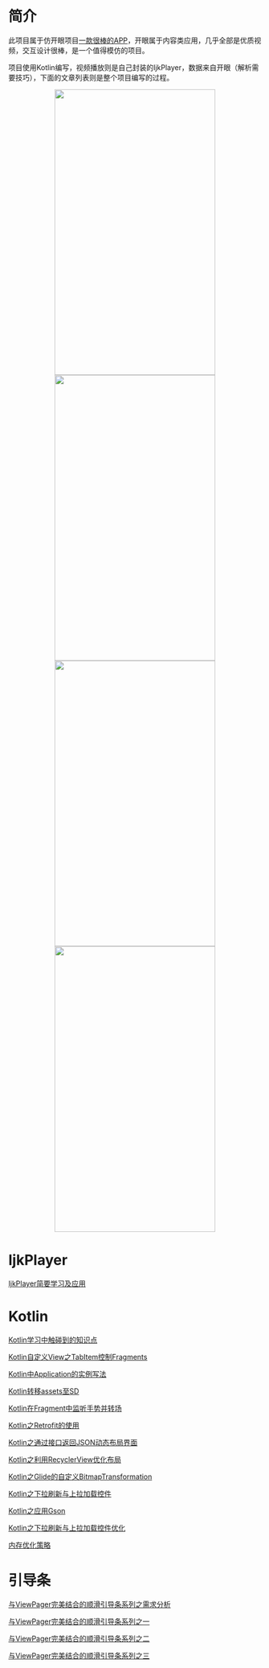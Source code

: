 # 简介

此项目属于仿开眼项目[一款很棒的APP](http://www.kaiyanapp.com/)，开眼属于内容类应用，几乎全部是优质视频，交互设计很棒，是一个值得模仿的项目。

项目使用Kotlin编写，视频播放则是自己封装的IjkPlayer，数据来自开眼（解析需要技巧），下面的文章列表则是整个项目编写的过程。

<div align=center>

<img width="320" height="568" src="https://upload-images.jianshu.io/upload_images/9261086-973c6fdd81f815ec.gif?imageMogr2/auto-orient/strip%7CimageView2/2/w/320"/>

<img width="320" height="568" src="https://upload-images.jianshu.io/upload_images/9261086-e866bf51908cc0f4.gif?imageMogr2/auto-orient/strip%7CimageView2/2/w/320"/>

<img width="320" height="568" src="https://upload-images.jianshu.io/upload_images/9261086-5c3c2fee58e90ba5.gif?imageMogr2/auto-orient/strip%7CimageView2/2/w/320"/>

<img width="320" height="568" src="https://upload-images.jianshu.io/upload_images/9261086-ce397fbf1bdddf70.gif?imageMogr2/auto-orient/strip%7CimageView2/2/w/320"/>


</div>

# IjkPlayer

[IjkPlayer简要学习及应用](https://www.jianshu.com/p/81a9ac8393c3)

# Kotlin

[Kotlin学习中触碰到的知识点](https://www.jianshu.com/p/7cb426ee324c)

[Kotlin自定义View之TabItem控制Fragments](https://www.jianshu.com/p/ba0fa6f12fde)

[Kotlin中Application的实例写法](https://www.jianshu.com/p/b79345e1c3bd)

[Kotlin转移assets至SD](https://www.jianshu.com/p/807543c1575c)

[Kotlin在Fragment中监听手势并转场](https://www.jianshu.com/p/1b359186c324)

[Kotlin之Retrofit的使用](https://www.jianshu.com/p/1834d4bebf38)

[Kotlin之通过接口返回JSON动态布局界面](https://www.jianshu.com/p/e6510a053ef6)

[Kotlin之利用RecyclerView优化布局](https://www.jianshu.com/p/9c1f6c2ac945)

[Kotlin之Glide的自定义BitmapTransformation](https://www.jianshu.com/p/854b23cebd5d)

[Kotlin之下拉刷新与上拉加载控件](https://www.jianshu.com/p/d2f57dc7f20f)

[Kotlin之应用Gson](https://www.jianshu.com/p/b06a12ffa7bf)

[Kotlin之下拉刷新与上拉加载控件优化](https://www.jianshu.com/p/11a1eff12b31)

[内存优化策略](https://www.jianshu.com/p/d0e2ae616b89)

# 引导条

[与ViewPager完美结合的顺滑引导条系列之需求分析](https://www.jianshu.com/p/affbf7d8f646)

[与ViewPager完美结合的顺滑引导条系列之一](https://www.jianshu.com/p/e7e0c5bffd96)

[与ViewPager完美结合的顺滑引导条系列之二](https://www.jianshu.com/p/5cd264bb46c0)

[与ViewPager完美结合的顺滑引导条系列之三](https://www.jianshu.com/p/53941e89e54c)







